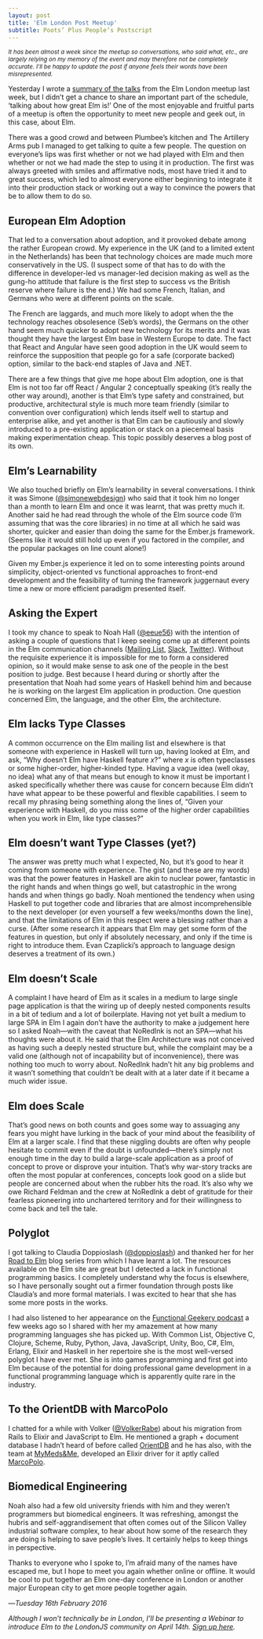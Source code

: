 ```yaml
---
layout: post
title: 'Elm London Post Meetup'
subtitle: Poots’ Plus People’s Postscript 
---
```


<p style="font-size: 0.85em">
<i>It has been almost a week since the meetup so conversations, who said what, etc., are largely relying on my memory of the event and may therefore not be completely accurate. I’ll be happy to update the post if anyone feels their words have been misrepresented.</i>
</p>

Yesterday I wrote a [summary of the talks](/2016/02/15/london-elm.html) from the Elm London meetup last week, but I didn’t get a chance to share an important part of the schedule, ‘talking about how great Elm is!’ One of the most enjoyable and fruitful parts of a meetup is often the opportunity to meet new people and geek out, in this case, about Elm. 

There was a good crowd and between Plumbee’s kitchen and The Artillery Arms pub I managed to get talking to quite a few people. The question on everyone’s lips was first whether or not we had played with Elm and then whether or not we had made the step to using it in production. The first was always greeted with smiles and affirmative nods, most have tried it and to great success, which led to almost everyone either beginning to integrate it into their production stack or working out a way to convince the powers that be to allow them to do so.

## European Elm Adoption

That led to a conversation about adoption, and it provoked debate among the rather European crowd. My experience in the UK (and to a limited extent in the Netherlands) has been that technology choices are made much more conservatively in the US. (I suspect some of that has to do with the difference in developer-led vs manager-led decision making as well as the gung-ho attitude that failure is the first step to success vs the British reserve where failure is the end.) We had some French, Italian, and Germans who were at different points on the scale.

The French are laggards, and much more likely to adopt when the the technology reaches obsolesence (Seb’s words), the Germans on the other hand seem much quicker to adopt new technology for its merits and it was thought they have the largest Elm base in Western Europe to date. The fact that React and Angular have seen good adoption in the UK would seem to reinforce the supposition that people go for a safe (corporate backed) option, similar to the back-end staples of Java and .NET.

There are a few things that give me hope about Elm adoption, one is that Elm is not too far off React / Angular 2 conceptually speaking (it’s really the other way around), another is that Elm’s type safety and constrained, but productive, architectural style is much more team friendly (similar to convention over configuration) which lends itself well to startup and enterprise alike, and yet another is that Elm can be cautiously and slowly introduced to a pre-existing application or stack on a piecemeal basis making experimentation cheap. This topic possibly deserves a blog post of its own.

## Elm’s Learnability

We also touched briefly on Elm’s learnability in several conversations. I think it was Simone ([@simonewebdesign](simonewebdesign)) who said that it took him no longer than a month to learn Elm and once it was learnt, that was pretty much it. Another said he had read through the whole of the Elm source code (I’m assuming that was the core libraries) in no time at all which he said was shorter, quicker and easier than doing the same for the Ember.js framework. (Seems like it would still hold up even if you factored in the compiler, and the popular packages on line count alone!)

Given my Ember.js experience it led on to some interesting points around simplicity, object-oriented vs functional approaches to front-end development and the feasibility of turning the framework juggernaut every time a new or more efficient paradigm presented itself.

## Asking the Expert

I took my chance to speak to Noah Hall ([@eeue56](https://twitter.com/eeue56)) with the intention of asking a couple of questions that I keep seeing come up at different points in the Elm communication channels ([Mailing List](https://groups.google.com/forum/?fromgroups#!forum/elm-discuss), [Slack](http://elmlang.herokuapp.com/), [Twitter](https://twitter.com/search?q=elmlang)). Without the requisite experience it is impossible for me to form a considered opinion, so it would make sense to ask one of the people in the best position to judge. Best because I heard during or shortly after the presentation that Noah had some years of Haskell behind him and because he is working on the largest Elm application in production. One question concerned Elm, the language, and the other Elm, the architecture.

## Elm lacks Type Classes

A common occurrence on the Elm mailing list and elsewhere is that someone with experience in Haskell will turn up, having looked at Elm, and ask, “Why doesn’t Elm have Haskell feature *x*?” where *x* is often typeclasses or some higher-order, higher-kinded type. Having a vague idea (well okay, no idea) what any of that means but enough to know it must be important I asked specifically whether there was cause for concern because Elm didn’t have what appear to be these powerful and flexible capabilities. I seem to recall my phrasing being something along the lines of, “Given your experience with Haskell, do you miss some of the higher order capabilities when you work in Elm, like type classes?”

## Elm doesn’t want Type Classes (yet?)

The answer was pretty much what I expected, No, but it’s good to hear it coming from someone with experience. The gist (and these are my words) was that the power features in Haskell are akin to nuclear power, fantastic in the right hands and when things go well, but catastrophic in the wrong hands and when things go badly. Noah mentioned the tendency when using Haskell to put together code and libraries that are almost incomprehensible to the next developer (or even yourself a few weeks/months down the line), and that the limitations of Elm in this respect were a blessing rather than a curse. (After some research it appears that Elm may get some form of the features in question, but only if absolutely necessary, and only if the time is right to introduce them. Evan Czaplicki’s approach to language design deserves a treatment of its own.)

## Elm doesn’t Scale

A complaint I have heard of Elm as it scales in a medium to large single page application is that the wiring up of deeply nested components results in a bit of tedium and a lot of boilerplate. Having not yet built a medium to large SPA in Elm I again don’t have the authority to make a judgement here so I asked Noah—with the caveat that NoRedInk is not an SPA—what his thoughts were about it. He said that the Elm Architecture was not conceived as having such a deeply nested structure but, while the complaint may be a valid one (although not of incapability but of inconvenience), there was nothing too much to worry about. NoRedInk hadn’t hit any big problems and it wasn’t something that couldn’t be dealt with at a later date if it became a much wider issue.

## Elm does Scale

That’s good news on both counts and goes some way to assuaging any fears you might have lurking in the back of your mind about the feasibility of Elm at a larger scale. I find that these niggling doubts are often why people hesitate to commit even if the doubt is unfounded—there’s simply not enough time in the day to build a large-scale application as a proof of concept to prove or disprove your intuition. That’s why war-story tracks are often the most popular at conferences, concepts look good on a slide but people are concerned about when the rubber hits the road. It’s also why we owe Richard Feldman and the crew at NoRedInk a debt of gratitude for their fearless pioneering into  unchartered territory and for their willingness to come back and tell the tale.

## Polyglot

I got talking to Claudia Doppioslash ([@doppioslash](https://twitter.com/doppioslash)) and thanked her for her [Road to Elm](http://www.lambdacat.com/road-to-elm-index/) blog series from which I have learnt a lot. The resources available on the Elm site are great but I detected a lack in functional programming basics. I completely understand why the focus is elsewhere, so I have personally sought out a firmer foundation through posts like Claudia’s and more formal materials. I was excited to hear that she has some more posts in the works.

I had also listened to her appearance on the [Functional Geekery podcast](https://www.functionalgeekery.com/episode-42-claudia-doppioslash/) a few weeks ago so I shared with her my amazement at how many programming languages she has picked up. With Common List, Objective C, Clojure, Scheme, Ruby, Python, Java, JavaScript, Unity, Boo, C#, Elm, Erlang, Elixir and Haskell in her repertoire she is the most well-versed polyglot I have ever met. She is into games programming and first got into Elm because of the potential for doing professional game development in a functional programming language which is apparently quite rare in the industry.

## To the OrientDB with MarcoPolo

I chatted for a while with Volker ([@VolkerRabe](https://twitter.com/volkerrabe)) about his migration from Rails to Elixir and JavaScript to Elm. He mentioned a graph + document database I hadn’t heard of before called [OrientDB](http://orientdb.com/orientdb/) and he has also, with the team at [MyMeds&Me](https://www.mymedsandme.com/about-us/our-team), developed an Elixir driver for it aptly called [MarcoPolo](https://github.com/MyMedsAndMe/marco_polo). 

## Biomedical Engineering

Noah also had a few old university friends with him and they weren’t programmers but biomedical engineers. It was refreshing, amongst the hubris and self-aggrandisement that often comes out of the Silicon Valley industrial software complex, to hear about how some of the research they are doing is helping to save people’s lives. It certainly helps to keep things in perspective.

Thanks to everyone who I spoke to, I’m afraid many of the names have escaped me, but I hope to meet you again whether online or offline. It would be cool to put together an Elm one-day conference in London or another major European city to get more people together again.

—*Tuesday 16th February 2016*

*Although I won’t technically be in London, I’ll be presenting a Webinar to introduce Elm to the LondonJS community on April 14th. [Sign up here](http://www.meetup.com/London-JavaScript-Community/events/228773798/).*
